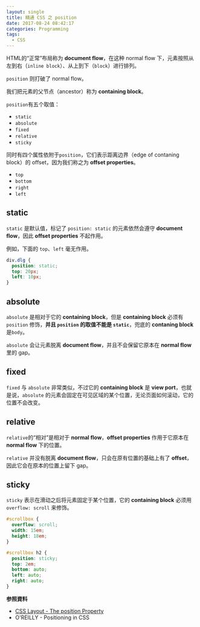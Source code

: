 ```yaml
---
layout: single
title: 精通 CSS 之 position
date: 2017-08-24 08:42:17
categories: Programming
tags:
  - CSS
---
```


HTML的“正常”布局称为 __document flow__，在这种 normal flow 下，元素按照从左到右（`inline block`）、从上到下（`block`）进行排列。

`position` 则打破了 normal flow。

我们把元素的父节点（ancestor）称为 __containing block__。

`position`有五个取值：

- `static`
- `absolute`
- `fixed`
- `relative`
- `sticky`

同时有四个属性依附于`position`，它们表示距离边界（edge of contaning block）的 offset，因为我们称之为 __offset properties__。

- `top`
- `bottom`
- `right`
- `left`

## static

`static` 是默认值，标记了 `position: static` 的元素依然会遵守 __document flow__，因此 __offset properties__ 不起作用。

例如，下面的 `top`、`left` 毫无作用。

```css
div.dlg {
  position: static;
  top: 20px;
  left: 10px;
}
```

## absolute

`absolute` 是相对于它的 __containing block__，但是 __containing block__ 必须有 `position` 修饰，**并且 `position` 的取值不能是 `static`**，兜底的 __contaning block__ 是`body`。

`absolute` 会让元素脱离 __document flow__，并且不会保留它原本在 __normal flow__ 里的 gap。

## fixed

`fixed` 与 `absolute` 非常类似，不过它的 __containing block__ 是 __view port__，也就是说，`absolute` 的元素会固定在可见区域的某个位置，无论页面如何滚动，它的位置不会改变。

## relative

`relative`的“相对”是相对于 __normal flow__，__offset properties__ 作用于它原本在 __normal flow__ 下的位置。

`relative` 并没有脱离 __document flow__，只会在原有位置的基础上有了 __offset__，因此它会在原本的位置上留下 gap。

## sticky

`sticky` 表示在滑动之后将元素固定于某个位置，它的 __containing block__ 必须用 `overflow: scroll` 来修饰。

```css
#scrollbox {
  overflow: scroll; 
  width: 15em; 
  height: 18em;
}

#scrollbox h2 {
  position: sticky; 
  top: 2em; 
  bottom: auto;
  left: auto; 
  right: auto;
}
```

**参照資料**

* [CSS Layout - The position Property](https://www.w3schools.com/css/css_positioning.asp)
* O'REILLY - Positioning in CSS 
